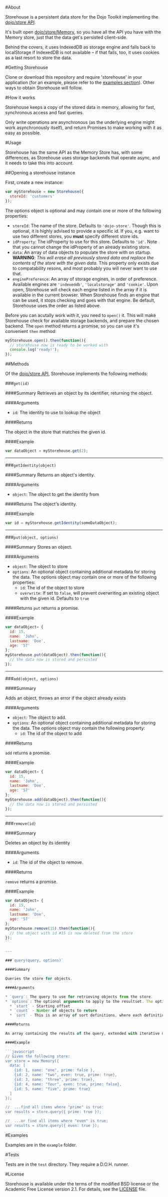 #About

Storehouse is a persistent data store for the Dojo Toolkit implementing the [dojo/store API](http://dojotoolkit.org/reference-guide/1.8/dojo/store.html).

It's built open [dojo/store/Memory](http://dojotoolkit.org/reference-guide/1.8/dojo/store/Memory.html), so you have all the API you have with the Memory store, just that the data get's persisted client-side.

Behind the covers, it uses IndexedDB as storage engine and falls back to localStorage if IndexedDB is not available – if that fails, too, it uses cookies as a last resort to store the data.

#Getting Storehouse

Clone or download this repository and require 'storehouse' in your application (for an example, please refer to the [examples section](https://github.com/jensarps/storehouse#examples)). Other ways to obtain Storehouse will follow.

#How it works

Storehouse keeps a copy of the stored data in memory, allowing for fast, synchronous access and fast queries.

Only write operations are asynchronous (as the underlying engine might work asynchronously itself), and return Promises to make working with it as easy as possible.

#Usage

Storehouse has the same API as the Memory Store has, with some differences, as Storehouse uses storage backends that operate async, and it needs to take this into account.

##Opening a storehouse instance

First, create a new instance:

```javascript
var myStorehouse = new Storehouse({
  storeId: 'customers'
});
```

The options object is optional and may contain one or more of the following properties:

* `storeId`: The name of the store. Defaults to `'dojo-store'`. Though this is optional, it is highly advised to provide a specific id. If you, e.g. want to use two different stores, you **must** specify different store ids.
* `idProperty`: The idProperty to use for this store. Defaults to `'id'`. Note that you cannot change the idProperty of an already existing store.
* `data`: An array of data objects to populate the store with on startup. **WARNING**: *This will erase all previously stored data and replace the contents of the store with the given data.* This property only exists due to compatability resons, and most probably you will never want to use that.
* `enginePreference`: An array of storage engines, in order of preference. Available engines are `'indexeddb'`, `'localstorage'` and `'cookie'`. Upon open, Storehouse will check each engine listed in the array if it is available in the current browser. When Storehouse finds an engine that can be used, it stops checking and goes with that engine. Be default, Storehouse uses the order as listed above.

Before you can acutally work with it, you need to `open()` it. This will make Storehouse check for available storage backends, and prepare the chosen backend. The `open` method returns a promise, so you can use it's convenient `then` method:

```javascript
myStorehouse.open().then(function(){
  // storehouse now is ready to be worked with
  console.log('ready!');
});
```
##Methods

Of the [dojo/store API](http://dojotoolkit.org/reference-guide/1.8/dojo/store.html#api), Storehouse implements the following methods:


###`get(id)`

####Summary
Retrieves an object by its identifier, returning the object.

####Arguments

* `id`: The identity to use to lookup the object

####Returns

The object in the store that matches the given id.

####Example

```javascript
var dataObject = myStorehouse.get(2);
```

---

###`getIdentity(object)`

####Summary
Returns an object's identity.

####Arguments
* `object`: The object to get the identity from

####Returns
The object's identity.	

####Example

```javascript
var id = myStorehouse.getIdentity(someDataObject);
```

---
	

###`put(object, options)`

####Summary
Stores an object.

####Arguments

* `object`: The object to store
* `options`: An optional object containing additional metadata for storing the data. The options object may contain one or more of the following properties:
  * `id`: The id of the object to store
  * `overwrite`: If set to `false`, will prevent overwriting an existing object with the given id. Defaults to `true`

####Returns
`put` returns a promise.

####Example

```javascript
var dataObject= {
  id: 15,
  name: 'John',
  lastname: 'Doe',
  age: '57'
};
myStorehouse.put(dataObject).then(function(){
  // the data now is stored and persisted
});
```

---

###`add(object, options)`

####Summary

Adds an object, throws an error if the object already exists

####Arguments

* `object`: The object to add.
* `options`: An optional object containing additional metadata for storing the data. The options object may contain the following property:
  * `id`: The id of the object to add

####Returns

`add` returns a promise.

####Example

```javascript
var dataObject= {
  id: 15,
  name: 'John',
  lastname: 'Doe',
  age: '57'
};
myStorehouse.add(dataObject).then(function(){
  // the data now is stored and persisted
});
```

---

###`remove(id)`

####Summary

Deletes an object by its identity

####Arguments

* `id`: The id of the object to remove.

####Returns

`remove` returns a promise.

####Example

```javascript
var dataObject= {
  id: 15,
  name: 'John',
  lastname: 'Doe',
  age: '57'
};
myStorehouse.remove(15).then(function(){
  // the object with id #15 is now deleted from the store
});
``

---

###`query(query, options)`

####Summary

Queries the store for objects.

####Arguments

* `query`: The query to use for retrieving objects from the store.
* `options`: The optional arguments to apply to the resultset. The options object may contain one or more of the following proerties:
  * `start` - Starting offset
  * `count` - Number of objects to return
  * `sort` - This is an array of sort definitions, where each definition contains an attribute property indicating which property to sort on and a descending property indicating the direction of sort.

####Returns

An array containing the results of the query, extended with iterative methods.

####Example

```javascript
// Given the following store:
var store = new Memory({
  data: [
    {id: 1, name: "one", prime: false },
    {id: 2, name: "two", even: true, prime: true},
    {id: 3, name: "three", prime: true},
    {id: 4, name: "four", even: true, prime: false},
    {id: 5, name: "five", prime: true}
  ]
});

//	...find all items where "prime" is true:
var results = store.query({ prime: true });

//	...or find all items where "even" is true:
var results = store.query({ even: true });
```

#Examples

Examples are in the `example` folder.

#Tests

Tests are in the `test` directory. They require a D.O.H. runner.

#License

Storehouse is available under the terms of the modified BSD license or the Academic Free License version 2.1. For details, see the [LICENSE](https://github.com/jensarps/storehouse/blob/master/LICENSE) file.


